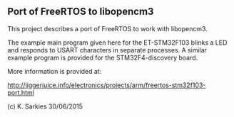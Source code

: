 Port of FreeRTOS to libopencm3
------------------------------

This project describes a port of FreeRTOS to work with libopencm3.

The example main program given here for the ET-STM32F103 blinks a LED and
responds to USART characters in separate processes. A similar example
program is provided for the STM32F4-discovery board.

More information is provided at:

http://jiggerjuice.info/electronics/projects/arm/freertos-stm32f103-port.html

(c) K. Sarkies 30/06/2015

